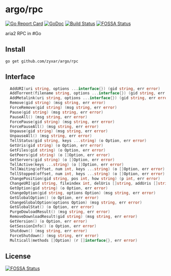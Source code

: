 argo/rpc
====

[![Go Report Card](https://goreportcard.com/badge/github.com/zyxar/argo)](https://goreportcard.com/report/github.com/zyxar/argo)
[![GoDoc](https://godoc.org/github.com/zyxar/argo/rpc?status.svg)](https://godoc.org/github.com/zyxar/argo/rpc)
[![Build Status](https://travis-ci.org/zyxar/argo.svg?branch=master)](https://travis-ci.org/zyxar/argo)
[![FOSSA Status](https://app.fossa.io/api/projects/git%2Bgithub.com%2Fzyxar%2Fargo.svg?type=shield)](https://app.fossa.io/projects/git%2Bgithub.com%2Fzyxar%2Fargo?ref=badge_shield)

aria2 RPC in #Go


## Install

`go get github.com/zyxar/argo/rpc`


## Interface

```go
  AddURI(uri string, options ...interface{}) (gid string, err error)
  AddTorrent(filename string, options ...interface{}) (gid string, err error)
  AddMetalink(uri string, options ...interface{}) (gid string, err error)
  Remove(gid string) (msg string, err error)
  ForceRemove(gid string) (msg string, err error)
  Pause(gid string) (msg string, err error)
  PauseAll() (msg string, err error)
  ForcePause(gid string) (msg string, err error)
  ForcePauseAll() (msg string, err error)
  Unpause(gid string) (msg string, err error)
  UnpauseAll() (msg string, err error)
  TellStatus(gid string, keys ...string) (o Option, err error)
  GetUris(gid string) (o Option, err error)
  GetFiles(gid string) (o Option, err error)
  GetPeers(gid string) (o []Option, err error)
  GetServers(gid string) (o []Option, err error)
  TellActive(keys ...string) (o []Option, err error)
  TellWaiting(offset, num int, keys ...string) (o []Option, err error)
  TellStopped(offset, num int, keys ...string) (o []Option, err error)
  ChangePosition(gid string, pos int, how string) (p int, err error)
  ChangeURI(gid string, fileindex int, delUris []string, addUris []string, position ...int) (p []int, err error)
  GetOption(gid string) (o Option, err error)
  ChangeOption(gid string, options Option) (msg string, err error)
  GetGlobalOption() (o Option, err error)
  ChangeGlobalOption(options Option) (msg string, err error)
  GetGlobalStat() (o Option, err error)
  PurgeDowloadResult() (msg string, err error)
  RemoveDownloadResult(gid string) (msg string, err error)
  GetVersion() (o Option, err error)
  GetSessionInfo() (o Option, err error)
  Shutdown() (msg string, err error)
  ForceShutdown() (msg string, err error)
  Multicall(methods []Option) (r []interface{}, err error)
```


## License
[![FOSSA Status](https://app.fossa.io/api/projects/git%2Bgithub.com%2Fzyxar%2Fargo.svg?type=large)](https://app.fossa.io/projects/git%2Bgithub.com%2Fzyxar%2Fargo?ref=badge_large)